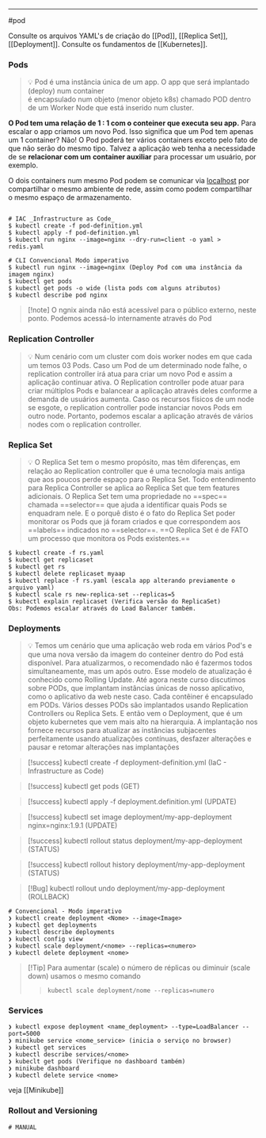-----
#pod

Consulte os arquivos YAML's de criação do [[Pod]], [[Replica Set]], [[Deployment]].
Consulte os fundamentos de  [[Kubernetes]].


### Pods

>💡 Pod é uma instância única de um app. O app que será implantado (deploy) num container  
> é encapsulado num objeto (menor objeto k8s) chamado POD dentro de um Worker Node que está inserido num cluster.


**O Pod tem uma relação de 1 : 1 com o conteiner que executa seu app.** Para escalar o app criamos um novo Pod. Isso significa que um Pod tem apenas um 1 container? Não! O Pod poderá ter vários containers exceto pelo fato de que não serão do mesmo tipo. Talvez a aplicação web tenha a necessidade de se **relacionar com um** **container auxiliar** para processar um usuário, por exemplo.

O dois containers num mesmo Pod podem se comunicar via [localhost](http://localhost) por compartilhar o mesmo ambiente de rede, assim como podem compartilhar o mesmo espaço de armazenamento.

```shell

# IAC _Infrastructure as Code_
$ kubectl create -f pod-definition.yml 
$ kubectl apply -f pod-definition.yml 
$ kubectl run nginx --image=nginx --dry-run=client -o yaml > redis.yaml

# CLI Convencional Modo imperativo
$ kubectl run nginx --image=nginx (Deploy Pod com uma instância da imagem nginx)
$ kubectl get pods 
$ kubectl get pods -o wide (lista pods com alguns atributos)
$ kubectl describe pod nginx
```

>[!note] O ngnix ainda não está acessível para o público externo, neste ponto. Podemos acessá-lo internamente através do Pod

### Replication Controller

>💡  Num cenário com um cluster com dois worker nodes em que cada um temos 03 Pods. Caso um Pod de um determinado node falhe, o replication controller irá atua para criar um novo Pod e assim a aplicação continuar ativa. O Replication controller pode atuar para criar múltiplos Pods e balancear a aplicação através deles conforme a demanda de usuários aumenta. Caso os recursos físicos de um node se esgote, o replication controller pode instanciar novos Pods em outro node. Portanto, podemos escalar a aplicação através de 
>vários nodes com o replication controller.


### Replica Set

>💡 O Replica Set tem o mesmo propósito, mas têm diferenças, em relação ao Replication controller que é uma tecnologia mais antiga que aos poucos perde espaço para o Replica Set. Todo entendimento para Replica Controller se aplica ao Replica Set que tem features adicionais. O Replica Set tem uma propriedade no ==spec== chamada ==selector== que ajuda a identificar quais Pods se enquadram nele. E o porquê disto é o fato do Replica Set poder monitorar os Pods que já foram criados e que correspondem aos ==labels== indicados no ==selector==. ==O Replica Set é de FATO um processo que monitora os Pods existentes.==

```shell
$ kubectl create -f rs.yaml 
$ kubectl get replicaset 
$ kubectl get rs
$ kubectl delete replicaset myaap 
$ kubectl replace -f rs.yaml (escala app alterando previamente o arquivo yaml) 
$ kubectl scale rs new-replica-set --replicas=5 
$ kubectl explain replicaset (Verifica versão do ReplicaSet) 
Obs: Podemos escalar através do Load Balancer também.

```

### Deployments

>💡 Temos um cenário que uma aplicação web roda em vários Pod's e que uma nova versão da imagem do conteiner dentro do Pod está disponível. Para atualizarmos, o recomendado não é fazermos todos simultaneamente, mas um após outro. Esse modelo de atualização é conhecido como Rolling Update. Até agora neste curso discutimos sobre PODs, que implantam instâncias únicas de nosso aplicativo, como o aplicativo da web neste caso. Cada contêiner é encapsulado em PODs. Vários desses PODs são implantados usando Replication Controllers ou Replica Sets. E então vem o Deployment, que é um objeto kubernetes que vem mais alto na hierarquia. A implantação nos fornece recursos para atualizar as instâncias subjacentes perfeitamente usando atualizações contínuas, desfazer alterações e pausar e retomar alterações nas implantações

> [!success] kubectl create -f deployment-definition.yml (IaC - Infrastructure as Code) 

>[!success]   kubectl get pods (GET)

>[!success]  kubectl apply -f deployment.definition.yml (UPDATE)

>[!success] kubectl set image deployment/my-app-deployment nginx=nginx:1.9.1 (UPDATE)
>

>[!success] kubectl rollout status deployment/my-app-deployment (STATUS)

>[!success] kubectl rollout history deployment/my-app-deployment (STATUS)

>[!Bug] kubectl rollout undo deployment/my-app-deployment (ROLLBACK)


```shell
# Convencional - Modo imperativo
❯ kubectl create deployment <Nome> --image<Image>
❯ kubectl get deployments
❯ kubectl describe deployments
❯ kubectl config view
❯ kubectl scale deployment/<nome> --replicas=<numero>
❯ kubectl delete deployment <nome>

```

>[!Tip]  Para aumentar (scale) o número de réplicas ou diminuir (scale down) usamos o mesmo comando
>>     kubectl scale deployment/nome --replicas=numero


### Services


```shell
❯ kubectl expose deployment <name_deployment> --type=LoadBalancer --port=5000
❯ minikube service <nome_service> (inicia o serviço no browser)
❯ kubectl get services
❯ kubectl describe services/<nome>
❯ kubeclt get pods (Verifique no dashboard também)
❯ minikube dashboard
❯ kubectl delete service <nome>

```
veja [[Minikube]]


### Rollout and Versioning

```shell
# MANUAL




```
